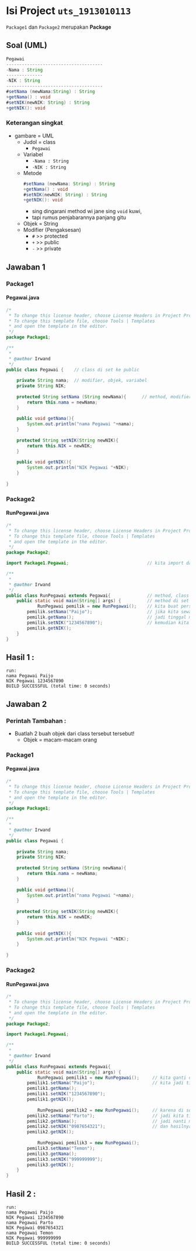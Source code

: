 # Isi Project `uts_1913010113`
`Package1` dan `Package2` merupakan **Package**
## Soal (UML)
```java
Pegawai
-------------------------------------
-Nama : String
--------------
-NIK : String
-------------------------------------
#setNama (newNama:String) : String
+getNama() : void
#setNIK(newNIK: String) : String
+getNIK(): void
```
### Keterangan singkat
- gambare = UML
  - Judol = class
    - `Pegawai`
  - Variabel
    - `-Nama : String`
    - `-NIK : String`
  - Metode
    ```java
    #setNama (newNama: String) : String
    +getNama() : void
    #setNIK(newNIK: String) : String
    +getNIK(): void
    ```
    - sing dingarani method wi jane sing `void` kuwi,
    - tapi rumus penjabarannya panjang gitu  
  - Objek = String
  - Modifier (Pengaksesan)
    - `#` >> protected
    - `+` >> public
    - `-` >> private
## Jawaban 1
### Package1
#### Pegawai.java
```java
/*
 * To change this license header, choose License Headers in Project Properties.
 * To change this template file, choose Tools | Templates
 * and open the template in the editor.
 */
package Package1;

/**
 *
 * @author Irwand
 */
public class Pegawai {    // class di set ke public
    
    private String nama;  // modifier, objek, variabel
    private String NIK;
    
    protected String setNama (String newNama){      // method, modifier  (metode harus dijabarkan oi)
        return this.nama = newNama;
    }
    
    public void getNama(){
        System.out.println("nama Pegawai "+nama);
    }
    
    protected String setNIK(String newNIK){
        return this.NIK = newNIK;
    }
    
    public void getNIK(){
        System.out.println("NIK Pegawai "+NIK);
    }
    
}
```
### Package2
#### RunPegawai.java
```java
/*
 * To change this license header, choose License Headers in Project Properties.
 * To change this template file, choose Tools | Templates
 * and open the template in the editor.
 */
package Package2;

import Package1.Pegawai;                              // kita import dari package 2 ke package 1 di class Pegawai

/**
 *
 * @author Irwand
 */
public class RunPegawai extends Pegawai{              // method, class package 2, class package 1  (metode harus dijabarkan oi)
    public static void main(String[] args) {          // method di set publik
            RunPegawai pemilik = new RunPegawai();    // kita buat persamaan objek dari RunPegawai menjadi pemilik ,
        pemilik.setNama("Paijo");                     // jika kita sewaktu-waktu ingin menambahkan objek kita 
        pemilik.getNama();                            // jadi tinggal menambahkan angka saja di belakang pemiliknya saja
        pemilik.setNIK("1234567890");                 // kemudian kita jalankan class RunPegawai, dan hasilnya sebagai berikut
        pemilik.getNIK();
    }
}


```
## Hasil 1 :
```
run:
nama Pegawai Paijo
NIK Pegawai 1234567890
BUILD SUCCESSFUL (total time: 0 seconds)

```
## Jawaban 2
### Perintah Tambahan :
- Buatlah 2 buah objek dari class tersebut tersebut!
  - Objek = macam-macam orang
### Package1
#### Pegawai.java
```java
/*
 * To change this license header, choose License Headers in Project Properties.
 * To change this template file, choose Tools | Templates
 * and open the template in the editor.
 */
package Package1;

/**
 *
 * @author Irwand
 */
public class Pegawai {
    
    private String nama;
    private String NIK;
    
    protected String setNama (String newNama){
        return this.nama = newNama;
    }
    
    public void getNama(){
        System.out.println("nama Pegawai "+nama);
    }
    
    protected String setNIK(String newNIK){
        return this.NIK = newNIK;
    }
    
    public void getNIK(){
        System.out.println("NIK Pegawai "+NIK);
    }
    
}

```
### Package2
#### RunPegawai.java
```java
/*
 * To change this license header, choose License Headers in Project Properties.
 * To change this template file, choose Tools | Templates
 * and open the template in the editor.
 */
package Package2;

import Package1.Pegawai;

/**
 *
 * @author Irwand
 */
public class RunPegawai extends Pegawai{
    public static void main(String[] args) {
            RunPegawai pemilik1 = new RunPegawai();     // kita ganti objek RunPegawai pemilik menjadi pemilik1
        pemilik1.setNama("Paijo");                      // kita jadi tinggal menambahkan angka saja di belakang pemiliknya saja
        pemilik1.getNama();
        pemilik1.setNIK("1234567890");
        pemilik1.getNIK();
        
            RunPegawai pemilik2 = new RunPegawai();     // karena di soal meminta 2 penambahan objek,
        pemilik2.setNama("Parto");                      // jadi kita tinggal kopikan objek pertama dan menambah 2 objek
        pemilik2.getNama();                             // jadi nanti masing2 objek bernama pemilik2 dan pemilik3
        pemilik2.setNIK("0987654321");                  // dan hasilnya sebagai berikut
        pemilik2.getNIK();
        
            RunPegawai pemilik3 = new RunPegawai();
        pemilik3.setNama("Temon");
        pemilik3.getNama();
        pemilik3.setNIK("999999999");
        pemilik3.getNIK();
    }
}

```
## Hasil 2 :
```
run:
nama Pegawai Paijo
NIK Pegawai 1234567890
nama Pegawai Parto
NIK Pegawai 0987654321
nama Pegawai Temon
NIK Pegawai 999999999
BUILD SUCCESSFUL (total time: 0 seconds)

```

